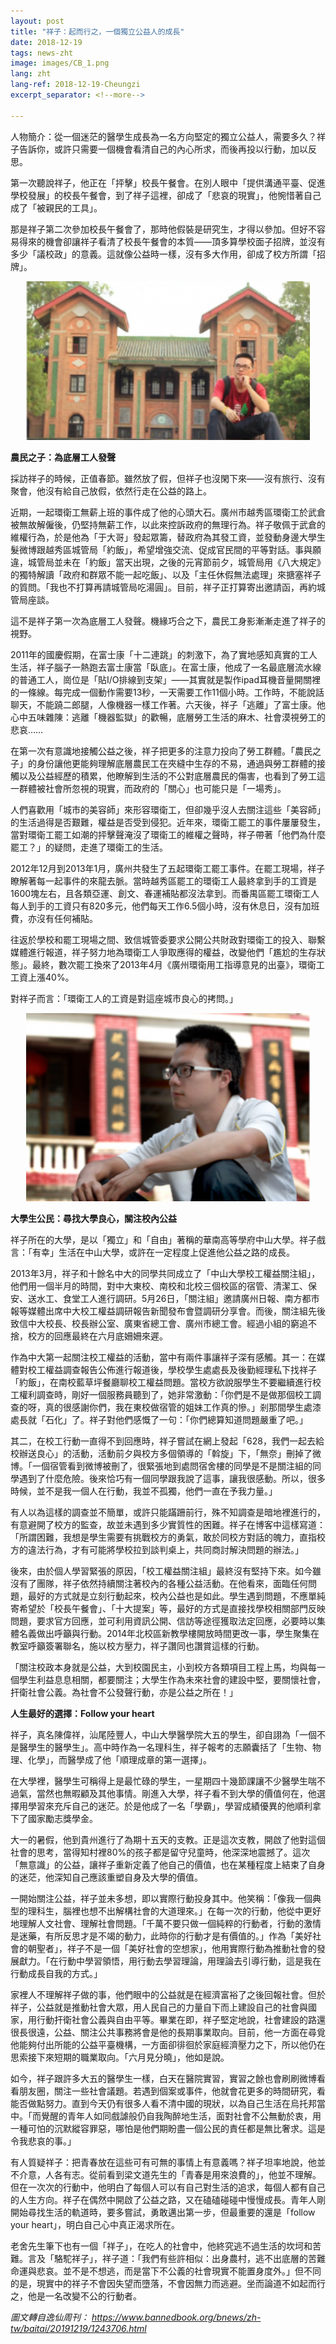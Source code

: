 ```yaml
---
layout: post
title: "祥子：起而行之，一個獨立公益人的成長"
date: 2018-12-19
tags: news-zht
image: images/CB_1.png
lang: zht
lang-ref: 2018-12-19-Cheungzi
excerpt_separator: <!--more-->

---
```


人物簡介：從一個迷茫的醫學生成長為一名方向堅定的獨立公益人，需要多久？祥子告訴你，或許只需要一個機會看清自己的內心所求，而後再投以行動，加以反思。

第一次聽說祥子，他正在「抨擊」校長午餐會。在別人眼中「提供溝通平臺、促進學校發展」的校長午餐會，到了祥子這裡，卻成了「悲哀的現實」，他惋惜著自己成了「被親民的工具」。

那是祥子第二次參加校長午餐會了，那時他假裝是研究生，才得以參加。但好不容易得來的機會卻讓祥子看清了校長午餐會的本質——頂多算學校面子招牌，並沒有多少「議校政」的意義。這就像公益時一樣，沒有多大作用，卻成了校方所謂「招牌」。

<div style="text-align:center"><img src="/images/CB_2.png" width="90%"/></div>

<strong>農民之子：為底層工人發聲</strong>

採訪祥子的時候，正值春節。雖然放了假，但祥子也沒閑下來——沒有旅行、沒有聚會，他沒有給自己放假，依然行走在公益的路上。

近期，一起環衛工無薪上班的事件成了他的心頭大石。廣州市越秀區環衛工於武倉被無故解僱後，仍堅持無薪工作，以此來控訴政府的無理行為。祥子敬佩于武倉的維權行為，於是他為「于大哥」發起眾籌，替政府為其發工資，並發動身邊大學生髮微博跟越秀區城管局「約飯」，希望增強交流、促成官民間的平等對話。事與願違，城管局並未在「約飯」當天出現，之後的元宵節前夕，城管局用《八大規定》的獨特解讀「政府和群眾不能一起吃飯」、以及「主任休假無法處理」來搪塞祥子的質問。「我也不打算再請城管局吃湯圓」。目前，祥子正打算寄出邀請函，再約城管局座談。

這不是祥子第一次為底層工人發聲。機緣巧合之下，農民工身影漸漸走進了祥子的視野。

2011年的國慶假期，在富士康「十二連跳」的刺激下，為了實地感知真實的工人生活，祥子腦子一熱跑去富士康當「臥底」。在富士康，他成了一名最底層流水線的普通工人，崗位是「貼I/O排線到支架」——其實就是製作ipad耳機音量開關裡的一條線。每完成一個動作需要13秒，一天需要工作11個小時。工作時，不能說話聊天，不能蹺二郎腿，人像機器一樣工作著。六天後，祥子「逃離」了富士康。他心中五味雜陳：逃離「機器監獄」的歡暢，底層勞工生活的麻木、社會漠視勞工的悲哀……

在第一次有意識地接觸公益之後，祥子把更多的注意力投向了勞工群體。「農民之子」的身份讓他更能夠理解底層農民工在夾縫中生存的不易，通過與勞工群體的接觸以及公益經歷的積累，他瞭解到生活的不公對底層農民的傷害，也看到了勞工這一群體被社會所忽視的現實，而政府的「關心」也可能只是「一場秀」。

人們喜歡用「城市的美容師」來形容環衛工，但卻幾乎沒人去關注這些「美容師」的生活過得是否艱難，權益是否受到侵犯。近年來，環衛工罷工的事件屢屢發生，當對環衛工罷工如潮的抨擊聲淹沒了環衛工的維權之聲時，祥子帶著「他們為什麼罷工？」的疑問，走進了環衛工的生活。

2012年12月到2013年1月，廣州共發生了五起環衛工罷工事件。在罷工現場，祥子瞭解著每一起事件的來龍去脈。當時越秀區罷工的環衛工人最終拿到手的工資是1600塊左右，且各類亞運、創文、春運補貼都沒法拿到。而番禺區罷工環衛工人每人到手的工資只有820多元，他們每天工作6.5個小時，沒有休息日，沒有加班費，亦沒有任何補貼。

往返於學校和罷工現場之間、致信城管委要求公開公共財政對環衛工的投入、聯繫媒體進行報道，祥子努力地為環衛工人爭取應得的權益，改變他們「尷尬的生存狀態」。最終，數次罷工換來了2013年4月《廣州環衛用工指導意見的出臺》，環衛工工資上漲40%。

對祥子而言：「環衛工人的工資是對這座城市良心的拷問。」

<div style="text-align:center"><img src="/images/CB_3.png" width="90%"/></div>

<strong>大學生公民：尋找大學良心，關注校內公益</strong>

祥子所在的大學，是以「獨立」和「自由」著稱的華南高等學府中山大學。祥子戲言：「有幸」生活在中山大學，或許在一定程度上促進他公益之路的成長。

2013年3月，祥子和十餘名中大的同學共同成立了「中山大學校工權益關注組」，他們用一個半月的時間，對中大東校、南校和北校三個校區的宿管、清潔工、保安、送水工、食堂工人進行調研。5月26日，「關注組」邀請廣州日報、南方都市報等媒體出席中大校工權益調研報告新聞發布會暨調研分享會。而後，關注組先後致信中大校長、校長辦公室、廣東省總工會、廣州市總工會。經過小組的窮追不捨，校方的回應最終在六月底姍姍來遲。

作為中大第一起關注校工權益的活動，當中有兩件事讓祥子深有感觸。其一：在媒體對校工權益調查報告公佈進行報道後，學校學生處處長及後勤經理私下找祥子「約飯」，在南校藍草坪餐廳聊校工權益問題。當校方欲說服學生不要繼續進行校工權利調查時，剛好一個服務員聽到了，她非常激動：「你們是不是做那個校工調查的呀，真的很感謝你們，我在東校做宿管的姐妹工作真的慘。」剎那間學生處漆處長就「石化」了。祥子對他們感慨了一句：「你們總算知道問題嚴重了吧。」

其二，在校工行動一直得不到回應時，祥子嘗試在網上發起「628，我們一起去給校辦送良心」的活動，活動前夕與校方多個領導的「斡旋」下，「無奈」刪掉了微博。「一個宿管看到微博被刪了，很緊張地到處問宿舍樓的同學是不是關注組的同學遇到了什麼危險。後來恰巧有一個同學跟我說了這事，讓我很感動。所以，很多時候，並不是我一個人在行動，我並不孤獨，他們一直在予我力量。」

有人以為這樣的調查並不簡單，或許只能蹣跚前行，殊不知調查是暗地裡進行的，有意避開了校方的監查，故並未遇到多少實質性的困難。祥子在博客中這樣寫道：「所謂困難，我想是學生需要有挑戰校方的勇氣，敢於同校方對話的魄力，直指校方的違法行為，才有可能將學校拉到談判桌上，共同商討解決問題的辦法。」

後來，由於個人學習緊張的原因，「校工權益關注組」最終沒有堅持下來。如今雖沒有了團隊，祥子依然持續關注著校內的各種公益活動。在他看來，面臨任何問題，最好的方式就是立刻行動起來，校內公益也是如此。學生遇到問題，不應單純寄希望於「校長午餐會」、「十大提案」等，最好的方式是直接找學校相關部門反映問題，要求官方回應，並可利用資訊公開、信訪等途徑獲取法定回應，必要時以集體名義做出呼籲與行動。2014年北校區新教學樓開放時間更改一事，學生聚集在教室呼籲簽署聯名，施以校方壓力，祥子讚同也讚賞這樣的行動。

「關注校政本身就是公益，大到校園民主，小到校方各類項目工程上馬，均與每一個學生利益息息相關，都要關注；大學生作為未來社會的建設中堅，要關懷社會，扞衛社會公義。為社會不公發聲行動，亦是公益之所在！」

<strong>人生最好的選擇：Follow your heart</strong>

祥子，真名陳偉祥，汕尾陸豐人，中山大學醫學院大五的學生，卻自詡為「一個不是醫學生的醫學生」。高中時作為一名理科生，祥子報考的志願囊括了「生物、物理、化學」，而醫學成了他「順理成章的第一選擇」。

在大學裡，醫學生可稱得上是最忙碌的學生，一星期四十幾節課讓不少醫學生喘不過氣，當然也無暇顧及其他事情。剛進入大學，祥子看不到大學的價值何在，他選擇用學習來充斥自己的迷茫。於是他成了一名「學霸」，學習成績優異的他順利拿下了國家勵志獎學金。

大一的暑假，他到貴州進行了為期十五天的支教。正是這次支教，開啟了他對這個社會的思考，當得知村裡80%的孩子都是留守兒童時，他深深地震撼了。這次「無意識」的公益，讓祥子重新定義了他自己的價值，也在某種程度上結束了自身的迷茫，他深知自己應該重塑自身及大學的價值。

一開始關注公益，祥子並未多想，即以實際行動投身其中。他笑稱：「像我一個典型的理科生，腦裡也想不出解構社會的大道理來。」在每一次的行動，他從中更好地理解人文社會、理解社會問題。「千萬不要只做一個純粹的行動者，行動的激情是迷藥，有所反思才是不竭的動力，此時你的行動才是有價值的。」作為「美好社會的朝聖者」，祥子不是一個「美好社會的空想家」，他用實際行動為推動社會的發展獻力。「在行動中學習領悟，用行動去學習理論，用理論去引導行動，這是我在行動成長自我的方式。」

家裡人不理解祥子做的事，他們眼中的公益就是在經濟富裕了之後回報社會。但於祥子，公益就是推動社會大眾，用人民自己的力量自下而上建設自己的社會與國家，用行動扞衛社會公義與自由平等。畢業在即，祥子堅定地說，社會建設的路還很長很遠，公益、關注公共事務將會是他的長期事業取向。目前，他一方面在尋覓他能夠付出所能的公益平臺機構，一方面卻徘徊於家庭經濟壓力之下，所以他仍在思索接下來短期的職業取向。「六月見分曉」，他如是說。

如今，祥子跟許多大五的醫學生一樣，白天在醫院實習，實習之餘也會刷刷微博看看朋友圈，關注一些社會議題。若遇到個案或事件，他就會花更多的時間研究，看能否做點努力。直到今天仍有很多人看不清中國的現狀，以為自己生活在烏托邦當中。「而覺醒的青年人如同戲謔般仍自我陶醉地生活，面對社會不公無動於衷，用一種可怕的沉默縱容罪惡，哪怕是他們期盼盡一個公民的責任都是無比奢求。這是令我悲哀的事。」

有人質疑祥子：把青春放在這些可有可無的事情上有意義嗎？祥子坦率地說，他並不介意，人各有志。從前看到梁文道先生的「青春是用來浪費的」，他並不理解。但在一次次的行動中，他明白了每個人可以有自己對生活的追求，每個人都有自己的人生方向。祥子在偶然中開啟了公益之路，又在磕磕碰碰中慢慢成長。青年人剛開始尋找生活的軌道時，要多嘗試，勇敢邁出第一步，但最重要的還是「follow your heart」，明白自己心中真正渴求所在。

老舍先生筆下也有一個「祥子」，在吃人的社會中，他終究逃不過生活的坎坷和苦難。言及「駱駝祥子」，祥子道：「我們有些許相似：出身農村，逃不出底層的苦難命運與悲哀。並不是不想逃，而是當下不公義的社會現實不能置身度外。」但不同的是，現實中的祥子不會因失望而墮落，不會因無力而逃避。坐而論道不如起而行之，他是一名改變不公的行動者。

<em>圖文轉自逸仙周刊： <https://www.bannedbook.org/bnews/zh-tw/baitai/20191219/1243706.html></em>
